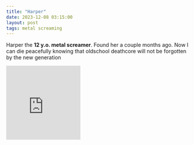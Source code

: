 ```yaml
---
title: "Harper"
date: 2023-12-08 03:15:00
layout: post
tags: metal screaming
---
```


Harper the **12 y.o. metal screamer**. Found her a couple months ago. Now I can die peacefully knowing that oldschool deathcore will not be forgotten by the new generation

<!--more-->
<iframe width="200" height="200" src="https://www.youtube.com/embed/6Cl91XNnk2U?si=MWierxC9k3kfUAR1" title="YouTube video player" frameborder="0" allow="accelerometer; autoplay; clipboard-write; encrypted-media; gyroscope; picture-in-picture; web-share" allowfullscreen> </iframe>
